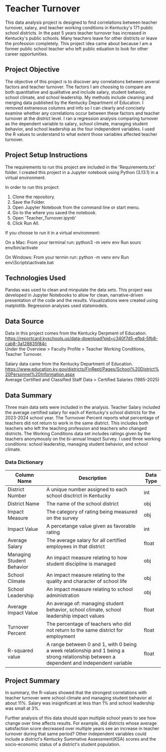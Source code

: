 # Teacher Turnover
This data analysis project is designed to find correlations between teacher turnover, salary, and teacher working conditions in Kentucky's 171 public school districts. In the past 5 years teacher turnover has increased in Kentucky's public schools. Many teachers leave for other districts or leave the profession completely. This project idea came about because I am a former public school teacher who left public eduation to look for other career opportunities. 

## Project Objective 
The objective of this project is to discover any correlations between several factors and teacher turnover. The factors I am choosing to compare are both quantitative and qualitative and include salary, student behavior, school climate, and school leadership. My methods include cleaning and merging data published by the Kentucky Department of Education. I removed extraneous columns and info so I can clearly and concisely examine whether any correlations occur between these factors and teacher turnover at the district level. I ran a regression analysis comparing turnover as the dependent variable to salary, school climate, managing student behavior, and school leadership as the four independent variables. I used the R values to understand to what extent those variables affected teacher turnover.


## Project Setup Instructions
The requirements to run this project are included in the 'Requirements.txt' folder.
I created this project in a Jupyter notebook using Python (3.13.1) in a virtual environment.

In order to run this project:
1. Clone the repository.
2. Save the Folder.
3. Open Jupyter Notebook from the command line or start menu.
4. Go to the where you saved the notebook.
5. Open 'Teacher_Turnover.ipynb'
6. Click Run All.

If you choose to run it in a virtual environment:

On a Mac:
From your terminal run: python3 -m venv env
Run sourc env/bin/activate

On Windows:
From your termin run: python -m venv env
Run env\Scripts\activate.bat


## Technologies Used
  Pandas was used to clean and minpulate the data sets.
  This project was developed in Jupyter Notebooks to allow for clean, narrative-driven presentation of the code and the results.
  Visualizations were created using matplotlib. Regression analyses used statsmodels.
  
## Data Source

Data in this project comes from the Kentucky Derpment of Education.  
https://reportcard.kyschools.us/data-download?pid=c340f7d5-efbd-5fb8-cab8-3a128835f84c   
Under the Overview > Faculty Profile > Teacher Working Conditions, Teacher Turnover.

Salary data came from the Kentucky Department of Education. 
https://www.education.ky.gov/districts/FinRept/Pages/School%20District%20Personnel%20Information.aspx   
Average Certified and Classified Staff Data > Certified Salaries (1985-2025)

## Data Summary
Three main data sets were included in the analysis. Teacher Salary included the average certified salary for each of Kentucky's school districts for the 2023-2024 school year. The Turnvover Percent reports what percentage of teachers did not return to work in the same district. This includes both teachers who left the teaching profession and teachers who changed districts. The Working Conditions data set includes ratings given by the teachers anonymously on the bi-annual Imapct Survey. I used three working conditions: school leadership, managing student behavior, and school climate. 

### Data Dictionary 
 | Column Name | Description | Data Type |
 |-----------|-------------|------------|
 | District Number | A unique number assigned to each school disctrict in Kentucky | int |
 | District Name | The name of the school district | obj |
 | Impact Measure | The category of rating being measured on the survey | obj |
| Impact Value | A percetange value given as favorable rating | int |
| Average Salary | The average salary for all certified employees in that district | float |
 | Managing Student Behavior | An impact measure relating to how student discipline is managed | obj |
  | School Climate | An impact measure relating to the quality and character of school life | obj |
  | School Leadership |  An impact measure relating to school administration | obj |
  | Average Impact Value | An average of: managing student behavior, school climate, school leadership impact values | float |
  | Turnover Percent | The percentage of teachers who did not return to the same district for employment | float |
  | R-squared value | A range between 0 and 1, with 0 being a week relationship and 1 being a strong relationship between a dependent and independent variable | float |



## Project Summary
 In summary, the R-values showed that the strongest correlations with teacher turnover were school climate and managing student behavior at about 11%. Salary was insignificant at less than 1% and school leadership was small at 3%. 
 
Further analysis of this data should span multiple school years to see how change over time affects results. For example, did districts whose average satisfaction score decreased over multiple years see an increase in teacher turnover during that same period? Other independent variables could include a district's Kentucky Summative Assessment(KSA) scores and the socio-economic status of a district's student population. 




